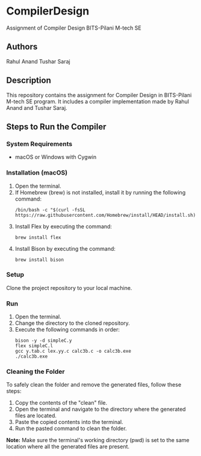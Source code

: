 # CompilerDesign

Assignment of Compiler Design BITS-Pilani M-tech SE

## Authors
Rahul Anand 
Tushar Saraj

## Description
This repository contains the assignment for Compiler Design in BITS-Pilani M-tech SE program. It includes a compiler implementation made by Rahul Anand and Tushar Saraj.

## Steps to Run the Compiler

### System Requirements
- macOS or Windows with Cygwin

### Installation (macOS)
1. Open the terminal.
2. If Homebrew (brew) is not installed, install it by running the following command:
    ```shell
    /bin/bash -c "$(curl -fsSL https://raw.githubusercontent.com/Homebrew/install/HEAD/install.sh)"
    ```
3. Install Flex by executing the command:
    ```shell
    brew install flex
    ```
4. Install Bison by executing the command:
    ```shell
    brew install bison
    ```

### Setup
Clone the project repository to your local machine.

### Run
1. Open the terminal.
2. Change the directory to the cloned repository.
3. Execute the following commands in order:
    ```shell
    bison -y -d simpleC.y
    flex simpleC.l
    gcc y.tab.c lex.yy.c calc3b.c -o calc3b.exe
    ./calc3b.exe
    ```

### Cleaning the Folder
To safely clean the folder and remove the generated files, follow these steps:
1. Copy the contents of the "clean" file.
2. Open the terminal and navigate to the directory where the generated files are located.
3. Paste the copied contents into the terminal.
4. Run the pasted command to clean the folder.

**Note:** Make sure the terminal's working directory (pwd) is set to the same location where all the generated files are present.
